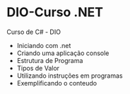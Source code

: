 # DIO-Curso .NET
Curso de C# - DIO 

 - Iniciando com .net
 - Criando uma aplicação console
 - Estrutura de Programa
 - Tipos de Valor
 - Utilizando instruções em programas
 - Exemplificando o conteudo
